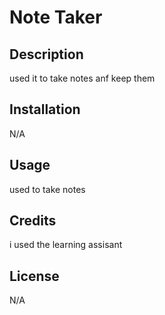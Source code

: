 # Note Taker 

## Description
used it to take notes anf keep them 

## Installation
N/A

## Usage
used to take notes

## Credits
i used the learning assisant

## License
N/A

